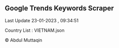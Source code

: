 

## Google Trends Keywords Scraper 
 
Last Update 23-01-2023 , 09:34:51

Country List :
VIETNAM.json



© Abdul Muttaqin 

